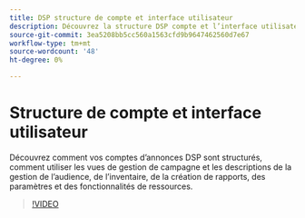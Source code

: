 ```yaml
---
title: DSP structure de compte et interface utilisateur
description: Découvrez la structure DSP compte et l’interface utilisateur.
source-git-commit: 3ea5208bb5cc560a1563cfd9b9647462560d7e67
workflow-type: tm+mt
source-wordcount: '48'
ht-degree: 0%

---
```


# Structure de compte et interface utilisateur

Découvrez comment vos comptes d’annonces DSP sont structurés, comment utiliser les vues de gestion de campagne et les descriptions de la gestion de l’audience, de l’inventaire, de la création de rapports, des paramètres et des fonctionnalités de ressources.

>[!VIDEO](https://video.tv.adobe.com/v/339206)
